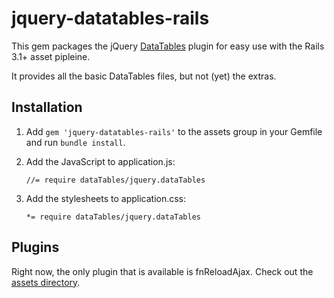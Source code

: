 # jquery-datatables-rails

This gem packages the jQuery [DataTables](http://datatables.net/) plugin for easy use with the Rails 3.1+ asset pipleine.

It provides all the basic DataTables files, but not (yet) the extras.

## Installation

1. Add `gem 'jquery-datatables-rails'` to the assets group in your Gemfile and run `bundle install`.
1. Add the JavaScript to application.js:

    `//= require dataTables/jquery.dataTables`
1. Add the stylesheets to application.css:

    `*= require dataTables/jquery.dataTables`

## Plugins

Right now, the only plugin that is available is fnReloadAjax. Check out the [assets directory][assets].

[assets]: https://github.com/rweng/jquery-datatables-rails/tree/master/vendor/assets/javascripts
